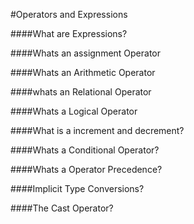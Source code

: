 #Operators and Expressions

####What are Expressions?

####Whats an assignment Operator

####Whats an Arithmetic Operator

####whats an Relational Operator

####Whats a Logical Operator

####What is a increment and decrement?

####Whats a Conditional Operator?

####Whats a Operator Precedence?

####Implicit Type Conversions?

####The Cast Operator?